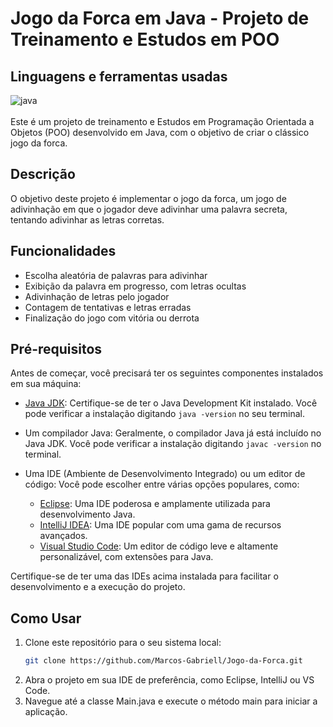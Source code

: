 # Jogo da Forca em Java - Projeto de Treinamento e Estudos em POO

## Linguagens e ferramentas  usadas
<div >
    <img align="center" alt="java" src="https://img.shields.io/badge/Java-ED8B00?style=for-the-badge&logo=java&logoColor=white">
   
</div><br/>
Este é um projeto de treinamento e Estudos em Programação Orientada a Objetos (POO) desenvolvido em Java, com o objetivo de criar o clássico jogo da forca.

## Descrição

O objetivo deste projeto é implementar o jogo da forca, um jogo de adivinhação em que o jogador deve adivinhar uma palavra secreta, tentando adivinhar as letras corretas.

## Funcionalidades

- Escolha aleatória de palavras para adivinhar
- Exibição da palavra em progresso, com letras ocultas
- Adivinhação de letras pelo jogador
- Contagem de tentativas e letras erradas
- Finalização do jogo com vitória ou derrota

## Pré-requisitos

Antes de começar, você precisará ter os seguintes componentes instalados em sua máquina:

- [Java JDK](https://www.oracle.com/java/technologies/javase-downloads.html): Certifique-se de ter o Java Development Kit instalado. Você pode verificar a instalação digitando `java -version` no seu terminal.
- Um compilador Java: Geralmente, o compilador Java já está incluído no Java JDK. Você pode verificar a instalação digitando `javac -version` no terminal.
- Uma IDE (Ambiente de Desenvolvimento Integrado) ou um editor de código: Você pode escolher entre várias opções populares, como:

  - [Eclipse](https://www.eclipse.org/downloads/): Uma IDE poderosa e amplamente utilizada para desenvolvimento Java.
  - [IntelliJ IDEA](https://www.jetbrains.com/idea/download/): Uma IDE popular com uma gama de recursos avançados.
  - [Visual Studio Code](https://code.visualstudio.com/download): Um editor de código leve e altamente personalizável, com extensões para Java.

Certifique-se de ter uma das IDEs acima instalada para facilitar o desenvolvimento e a execução do projeto.



## Como Usar

1. Clone este repositório para o seu sistema local:
   ```sh
   git clone https://github.com/Marcos-Gabriell/Jogo-da-Forca.git

2. Abra o projeto em sua IDE de preferência, como Eclipse, IntelliJ ou VS Code.
3. Navegue até a classe Main.java e execute o método main para iniciar a aplicação.
